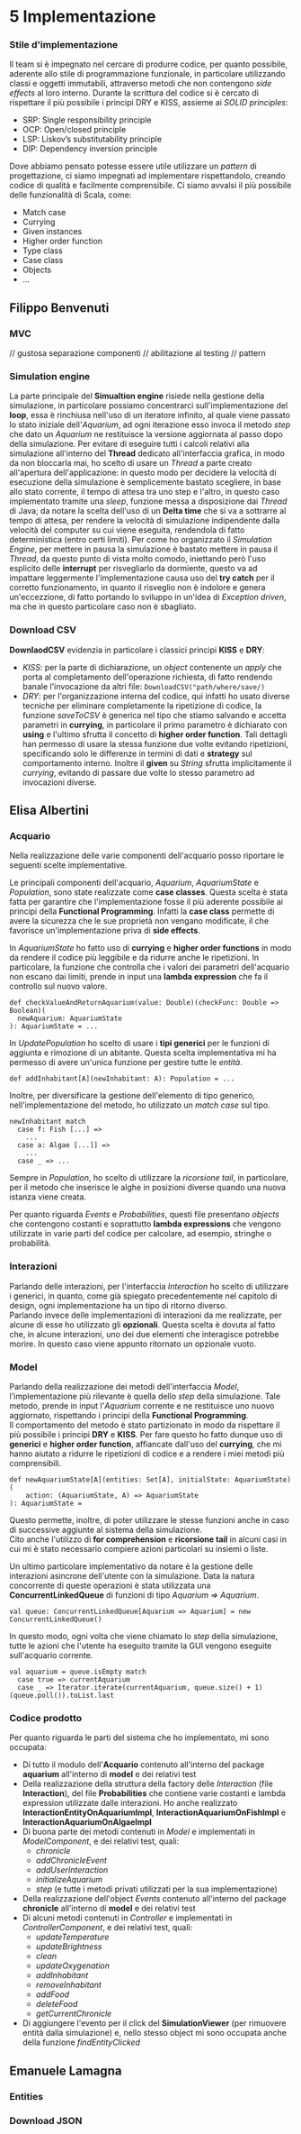 # 5 Implementazione

### Stile d'implementazione
Il team si è impegnato nel cercare di produrre codice, per quanto possibile, aderente allo stile di programmazione funzionale, in particolare utilizzando classi e oggetti immutabili, attraverso metodi che non contengono *side effects* al loro interno.
Durante la scrittura del codice si è cercato di rispettare il più possibile i principi DRY e KISS, assieme ai *SOLID principles*:
- SRP: Single responsibility principle
- OCP: Open/closed principle
- LSP: Liskov’s substitutability principle
- DIP: Dependency inversion principle

Dove abbiamo pensato potesse essere utile utilizzare un *pattern* di progettazione, ci siamo impegnati ad implementare rispettandolo, creando codice di qualità e facilmente comprensibile.
Ci siamo avvalsi il più possibile delle funzionalità di Scala, come:
- Match case
- Currying
- Given instances
- Higher order function
- Type class
- Case class
- Objects
- ...



## Filippo Benvenuti

### MVC
// gustosa separazione componenti
// abilitazione al testing
// pattern 

### Simulation engine
La parte principale del **Simualtion engine** risiede nella gestione della simulazione, in particolare possiamo concentrarci sull'implementazione del **loop**, essa è rinchiusa nell'uso di un iteratore infinito, al quale viene passato lo stato iniziale dell'*Aquarium*, ad ogni iterazione esso invoca il metodo *step* che dato un *Aquarium* ne restituisce la versione aggiornata al passo dopo della simulazione.
Per evitare di eseguire tutti i calcoli relativi alla simulazione all'interno del **Thread** dedicato all'interfaccia grafica, in modo da non bloccarla mai, ho scelto di usare un *Thread* a parte creato all'apertura dell'applicazione: in questo modo per decidere la velocità di esecuzione della simulazione è semplicemente bastato scegliere, in base allo stato corrente, il tempo di attesa tra uno step e l'altro, in questo caso implementato tramite una *sleep*, funzione messa a disposizione dai *Thread* di Java; da notare la scelta dell'uso di un **Delta time** che si va a sottrarre al tempo di attesa, per rendere la velocità di simulazione indipendente dalla velocità del computer su cui viene eseguita, rendendola di fatto deterministica (entro certi limiti).
Per come ho organizzato il *Simulation Engine*, per mettere in pausa la simulazione è bastato mettere in pausa il *Thread*, da questo punto di vista molto comodo, iniettando però l'uso esplicito delle **interrupt** per risvegliarlo da dormiente, questo va ad impattare leggermente l'implementazione causa uso del **try catch** per il corretto funzionamento, in quanto il risveglio non è indolore e genera un'eccezzione, di fatto portando lo sviluppo in un'idea di *Exception driven*, ma che in questo particolare caso non è sbagliato.

### Download CSV
**DownlaodCSV** evidenzia in particolare i classici principi **KISS** e **DRY**:
- *KISS*: per la parte di dichiarazione, un *object* contenente un *apply* che porta al completamento dell'operazione richiesta, di fatto rendendo banale l'invocazione da altri file:
  ```DownloadCSV("path/where/save/)```
- *DRY*: per l'organizzazione interna del codice, qui infatti ho usato diverse tecniche per eliminare completamente la ripetizione di codice, la funzione *saveToCSV* è generica nel tipo che stiamo salvando e accetta parametri in **currying**, in particolare il primo parametro è dichiarato con **using** e l'ultimo sfrutta il concetto di **higher order function**. Tali dettagli han permesso di usare la stessa funzione due volte evitando ripetizioni, specificando solo le differenze in termini di dati e **strategy** sul comportamento interno. Inoltre il **given** su *String* sfrutta implicitamente il *currying*, evitando di passare due volte lo stesso parametro ad invocazioni diverse.

## Elisa Albertini

### Acquario
Nella realizzazione delle varie componenti dell'acquario posso riportare le seguenti scelte implementative.
 
Le principali componenti dell'acquario, *Aquarium*, *AquariumState* e *Population*, sono state realizzate come **case classes**. Questa scelta è stata fatta per garantire che l'implementazione fosse il più aderente possibile ai principi della **Functional Programming**. Infatti la **case class** permette di avere la sicurezza che le sue proprietà non vengano modificate, il che favorisce un'implementazione priva di **side effects**.
 
In *AquariumState* ho fatto uso di **currying** e **higher order functions** in modo da rendere il codice più leggibile e da ridurre anche le ripetizioni. In particolare, la funzione che controlla che i valori dei parametri dell'acquario non escano dai limiti, prende in input una **lambda expression** che fa il controllo sul nuovo valore.
 
```
def checkValueAndReturnAquarium(value: Double)(checkFunc: Double => Boolean)(
  newAquarium: AquariumState
): AquariumState = ...
```
In *UpdatePopulation* ho scelto di usare i **tipi generici** per le funzioni di aggiunta e rimozione di un abitante. Questa scelta implementativa mi ha permesso di avere un'unica funzione per gestire tutte le *entità*.  
```
def addInhabitant[A](newInhabitant: A): Population = ...
```
Inoltre, per diversificare la gestione dell'elemento di tipo generico, nell'implementazione del metodo, ho utilizzato un *match case* sul tipo.
```
newInhabitant match
  case f: Fish [...] =>
    ...
  case a: Algae [...]] =>
    ...
  case _ => ...
```
Sempre in *Population*, ho scelto di utilizzare la *ricorsione tail*, in particolare, per il metodo che inserisce le alghe in posizioni diverse quando una nuova istanza viene creata.
 
Per quanto riguarda *Events* e *Probabilities*, questi file presentano *objects* che contengono costanti e soprattutto **lambda expressions** che vengono utilizzate in varie parti del codice per calcolare, ad esempio, stringhe o probabilità.
 
### Interazioni
Parlando delle interazioni, per l'interfaccia *Interaction* ho scelto di utilizzare i generici, in quanto, come già spiegato precedentemente nel capitolo di design, ogni implementazione ha un tipo di ritorno diverso.    
Parlando invece delle implementazioni di interazioni da me realizzate, per alcune di esse ho utilizzato gli **opzionali**. Questa scelta è dovuta al fatto che, in alcune interazioni, uno dei due elementi che interagisce potrebbe morire. In questo caso viene appunto ritornato un opzionale vuoto.
 
### Model
Parlando della realizzazione dei metodi dell'interfaccia *Model*, l'implementazione più rilevante è quella dello *step* della simulazione. Tale metodo, prende in input l'*Aquarium* corrente e ne restituisce uno nuovo aggiornato, rispettando i principi della **Functional Programming**.  
Il comportamento del metodo è stato partizionato in modo da rispettare il più possibile i principi **DRY** e **KISS**. Per fare questo ho fatto dunque uso di **generici** e **higher order function**, affiancate dall'uso del **currying**, che mi hanno aiutato a ridurre le ripetizioni di codice e a rendere i miei metodi più comprensibili.  

```
def newAquariumState[A](entities: Set[A], initialState: AquariumState)(
    action: (AquariumState, A) => AquariumState
): AquariumState =
```

Questo permette, inoltre, di poter utilizzare le stesse funzioni anche in caso di successive aggiunte al sistema della simulazione.  
Cito anche l'utilizzo di **for comprehension** e **ricorsione tail** in alcuni casi in cui mi è stato necessario compiere azioni particolari su insiemi o liste.
 
Un ultimo particolare implementativo da notare è la gestione delle interazioni asincrone dell'utente con la simulazione. Data la natura concorrente di queste operazioni è stata utilizzata una **ConcurrentLinkedQueue** di funzioni di tipo *Aquarium => Aquarium*. 
```
val queue: ConcurrentLinkedQueue[Aquarium => Aquarium] = new ConcurrentLinkedQueue()
```

In questo modo, ogni volta che viene chiamato lo *step* della simulazione, tutte le azioni che l'utente ha eseguito tramite la GUI vengono eseguite sull'acquario corrente.

```
val aquarium = queue.isEmpty match
  case true => currentAquarium
  case _ => Iterator.iterate(currentAquarium, queue.size() + 1)(queue.poll()).toList.last
```
 
### Codice prodotto
Per quanto riguarda le parti del sistema che ho implementato, mi sono occupata:
* Di tutto il modulo dell'**Acquario** contenuto all'interno del package **aquarium** all'interno di **model** e dei relativi test
* Della realizzazione della struttura della factory delle *Interaction* (file **Interaction**), del file **Probabilities** che contiene varie costanti e lambda expression utilizzate dalle interazioni. Ho anche realizzato **InteractionEntityOnAquariumImpl**, **InteractionAquariumOnFishImpl** e **InteractionAquariumOnAlgaeImpl**
* Di buona parte dei metodi contenuti in *Model* e implementati in *ModelComponent*, e dei relativi test, quali:
  * *chronicle*
  * *addChronicleEvent*
  * *addUserInteraction*
  * *initializeAquarium*
  * *step* (e tutte i metodi privati utilizzati per la sua implementazione)
* Della realizzazione dell'object *Events* contenuto all'interno del package **chronicle** all'interno di **model** e dei relativi test
*  Di alcuni metodi contenuti in *Controller* e implementati in *ControllerComponent*, e dei relativi test, quali:
   * *updateTemperature*
   * *updateBrightness*
   * *clean*
   * *updateOxygenation*
   * *addInhabitant*
   * *removeInhabitant*
   * *addFood*
   * *deleteFood*
   * *getCurrentChronicle*
* Di aggiungere l'evento per il click del **SimulationViewer** (per rimuovere entità dalla simulazione) e, nello stesso object mi sono occupata anche della funzione *findEntityClicked*

## Emanuele Lamagna

### Entities

### Download JSON